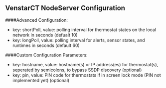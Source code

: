 ## VenstarCT NodeServer Configuration
####Advanced Configuration:
- key: shortPoll, value: polling interval for thermostat states on the local network in seconds (defualt 10)
- key: longPoll, value: polling interval for alerts, sensor states, and runtimes in seconds (default 60)

####Custom Configuration Parameters:
- key: hostname, value: hostname(s) or IP address(es) for thermostat(s), seperated by semicolons, to bypass SSDP discovery (optional)
- key: pin, value: PIN code for thermostats if in screen lock mode (PIN not implemented yet) (optional)